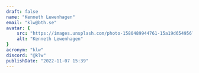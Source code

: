 ```yaml
---
draft: false
name: "Kenneth Lewenhagen"
email: "klw@bth.se"
avatar: {
    src: "https://images.unsplash.com/photo-1580489944761-15a19d654956?&fit=crop&w=280",
    alt: "Kenneth Lewenhagen"
}
acronym: "klw"
discord: "@klw"
publishDate: "2022-11-07 15:39"
---
```

